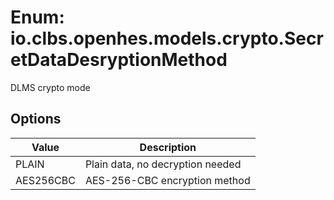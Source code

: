 # Enum: io.clbs.openhes.models.crypto.SecretDataDesryptionMethod

DLMS crypto mode

## Options

| Value | Description |
| --- | --- |
| PLAIN | Plain data, no decryption needed |
| AES256CBC | AES-256-CBC encryption method |
